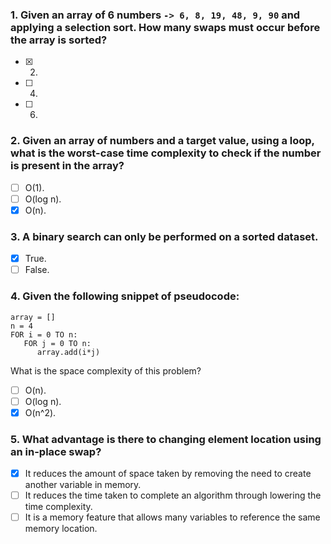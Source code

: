 ### 1. Given an array of 6 numbers `-> 6, 8, 19, 48, 9, 90` and applying a selection sort. How many swaps must occur before the array is sorted?

- [x] 2.
- [ ] 4.
- [ ] 6.

### 2. Given an array of numbers and a target value, using a loop, what is the worst-case time complexity to check if the number is present in the array?

- [ ] O(1).
- [ ] O(log n).
- [x] O(n).

### 3. A binary search can only be performed on a sorted dataset.

- [x] True.
- [ ] False.

### 4. Given the following snippet of pseudocode:

```
array = []
n = 4
FOR i = 0 TO n:
   FOR j = 0 TO n:
      array.add(i*j)
```

What is the space complexity of this problem?

- [ ] O(n).
- [ ] O(log n).
- [x] O(n^2).

### 5. What advantage is there to changing element location using an in-place swap?

- [x] It reduces the amount of space taken by removing the need to create another variable in memory.
- [ ] It reduces the time taken to complete an algorithm through lowering the time complexity.
- [ ] It is a memory feature that allows many variables to reference the same memory location.
